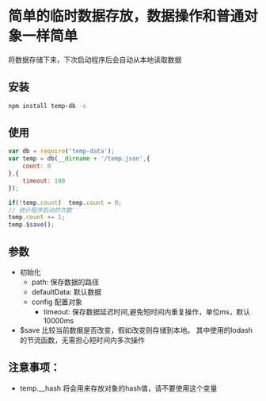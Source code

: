 # 简单的临时数据存放，数据操作和普通对象一样简单
将数据存储下来，下次启动程序后会自动从本地读取数据


## 安装
```sh
npm install temp-db -s
```

## 使用
```js
var db = require('temp-data');
var temp = db(__dirname + '/temp.json',{
    count: 0
},{
    timeout: 100
});

if(!temp.count)  temp.count = 0;
// 统计程序启动的次数
temp.count += 1;
temp.$save();
```

## 参数
* 初始化
    - path:        保存数据的路径
    - defaultData: 默认数据
    - config      配置对象
        - timeout: 保存数据延迟时间,避免短时间内重复操作，单位ms，默认10000ms
* $save 比较当前数据是否改变，假如改变则存储到本地。 其中使用的lodash的节流函数，无需担心短时间内多次操作


## 注意事项：
* temp.__hash 将会用来存放对象的hash值，请不要使用这个变量

